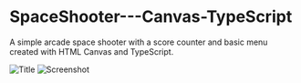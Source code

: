 # SpaceShooter---Canvas-TypeScript

A simple arcade space shooter with a score counter and basic menu created with HTML Canvas and TypeScript.

![Title](title.png)
![Screenshot](ScreenShot.png)
